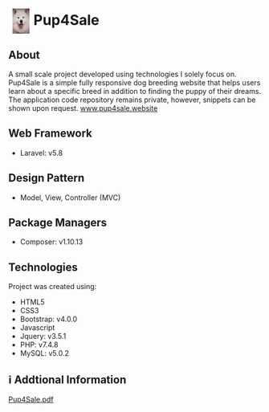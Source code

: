 
<h1 align="left"><img align="center" width="50px" src="images/android-chrome-192x192.png" width="100" />Pup4Sale</h1>  

## About
A small scale project developed using technologies I solely focus on. Pup4Sale is a simple fully responsive dog breeding website that helps users learn about a specific breed in addition to finding the puppy of their dreams. The application code repository remains private, however, snippets can be shown upon request. www.pup4sale.website

## Web Framework
* Laravel: v5.8

## Design Pattern
* Model, View, Controller (MVC)

## Package Managers
* Composer: v1.10.13

## Technologies
Project was created using:
* HTML5 
* CSS3 
* Bootstrap: v4.0.0
* Javascript
* Jquery: v3.5.1
* PHP: v7.4.8
* MySQL: v5.0.2


## :information_source: Addtional Information 
<a href="./Pup4Sale.pdf" >Pup4Sale.pdf</a>





